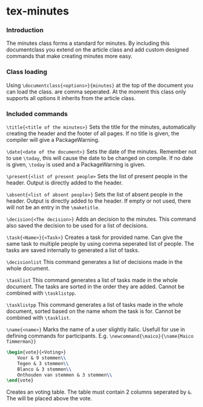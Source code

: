 # tex-minutes
### Introduction
The minutes class forms a standard for minutes. By including this documentclass you extend on the article class and add custom designed commands that make creating minutes more easy.

### Class loading
Using `\documentclass{<options>}{minutes}` at the top of the document you can load the class. <options> are comma seperated. At the moment this class only supports all options it inherits from the article class.

### Included commands

`\title{<title of the minutes>}`
Sets the title for the minutes, automatically creating the header and the footer of all pages. If no title is given, the compiler will give a PackageWarning.

`\date{<date of the document>}`
Sets the date of the minutes. Remember not to use `\today`, this will cause the date to be changed on compile. If no date is given, `\today` is used and a PackageWarning is given.

`\present{<list of present people>`
Sets the list of present people in the header. Output is directly added to the header.

`\absent{<list of absent people>}`
Sets the list of absent people in the header. Output is directly added to the header. If empty or not used, there will not be an entry in the `\maketitle`.

`\decision{<The decision>}`
Adds an decision to the minutes. This command also saved the decision to be used for a list of decisions.

`\task{<Name>}{<Task>}`
Creates a task for provided name. Can give the same task to multiple people by using comma seperated list of people. The tasks are saved internally to generated a list of tasks.

`\decisionlist`
This command generates a list of decisions made in the whole document.

`\tasklist`
This command generates a list of tasks made in the whole document. The tasks are sorted in the order they are added. Cannot be combined with `\tasklistpp`.

`\tasklistpp`
This command generates a list of tasks made in the whole document, sorted based on the name whom the task is for. Cannot be combined with `\tasklist`.

`\name{<name>}`
Marks the name of a user slightly italic. Usefull for use in defining commands for participants. E.g. `\newcommand{\maico}{\name{Maico Timmerman}}`

```latex
\begin{vote}{<Voting>}
    Voor & 9 stemmen\\
    Tegen & 3 stemmen\\
    Blanco & 3 stemmen\\
    Onthouden van stemmen & 3 stemmen\\
\end{vote}
```
Creates an voting table. The table must contain 2 columns seperated by `&`. The
<Voting> will be placed above the vote.
